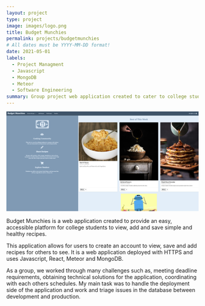```yaml
---
layout: project
type: project
image: images/logo.png
title: Budget Munchies
permalink: projects/budgetmunchies
# All dates must be YYYY-MM-DD format!
date: 2021-05-01
labels:
  - Project Managment
  - Javascript
  - MongoDB
  - Meteor 
  - Software Engineering 
summary: Group project web application created to cater to college students highlighting simple and healthy recipes 
---
```


<img class="ui large right floated rounded image" src="../images/Landing.png">

Budget Munchies is a web application created to provide an easy, accessible platform for college students to view, add and save simple and healthy recipes. 

This application allows for users to create an account to view, save and add recipes for others to see. It is a web application deployed with HTTPS and uses Javascript, React, Meteor and MongoDB. 

As a group, we worked through many challenges such as, meeting deadline requirements, obtaining technical solutions for the application, coordinating with each others schedules. My main task was to handle the deployment side of the application and work and triage issues in the database between development and production.


